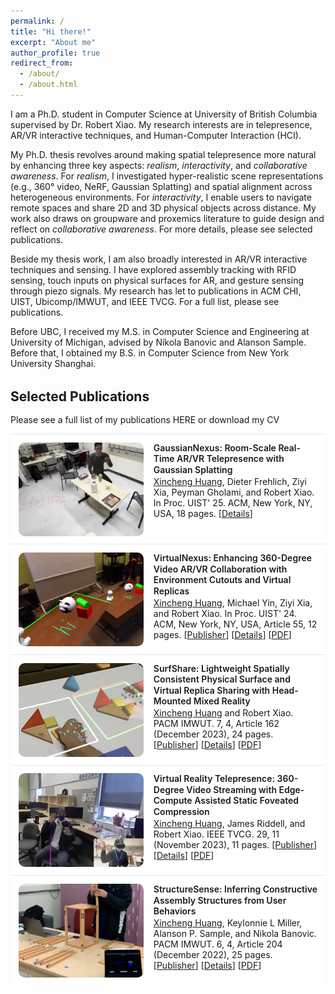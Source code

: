 ```yaml
---
permalink: /
title: "Hi there!"
excerpt: "About me"
author_profile: true
redirect_from: 
  - /about/
  - /about.html
---
```


I am a Ph.D. student in Computer Science at <a href="https://www.ubc.ca/" style="text-decoration:none" target="_blank">University of British Columbia</a> supervised by Dr. <a href="https://www.robertxiao.ca/" style="text-decoration:none" target="_blank">Robert Xiao</a>. My research interests are in telepresence, AR/VR interactive techniques, and Human-Computer Interaction (HCI).

My Ph.D. thesis revolves around making spatial telepresence more natural by enhancing three key aspects: *realism*, *interactivity*, and *collaborative awareness*. For *realism*, I investigated hyper-realistic scene representations (e.g., 360° video, NeRF, Gaussian Splatting) and spatial alignment across heterogeneous environments. For *interactivity*, I enable users to navigate remote spaces and share 2D and 3D physical objects across distance. My work also draws on groupware and proxemics literature to guide design and reflect on *collaborative awareness*. For more details, please see <a href="#selected-publications" style="text-decoration:none">selected publications</a>.

Beside my thesis work, I am also broadly interested in AR/VR interactive techniques and sensing. I have explored assembly tracking with RFID sensing, touch inputs on physical surfaces for AR, and gesture sensing through piezo signals. My research has let to publications in ACM CHI, UIST, Ubicomp/IMWUT, and IEEE TVCG. For a full list, please see <a href="/publications" style="text-decoration:none">publications</a>. 

Before UBC, I received my M.S. in Computer Science and Engineering at <a href="https://umich.edu/" style="text-decoration:none" target="_blank">University of Michigan</a>, advised by <a href="http://www.nikolabanovic.net/" style="text-decoration:none" target="_blank">Nikola Banovic</a> and <a href="https://www.alansonsample.com/" style="text-decoration:none" target="_blank">Alanson Sample</a>. Before that, I obtained my B.S. in Computer Science from <a href="https://shanghai.nyu.edu/" style="text-decoration:none" target="_blank">New York University Shanghai</a>.

 <!-- During my leisure time, I enjoy playing guitar and tennis. -->

<!-- ===================== Selected Publications ===================== -->
<style>
  .pubs { margin: 2rem 0 2.5rem; }
  .pubs h2 { margin-bottom: 1rem; }
  .pub-item {
    display: flex; gap: 1rem; align-items: flex-start;
    padding: 0.8rem; border-top: solid; border-width: 1px 0 0 0; border-color: var(--border, #e5e7eb);
    background: var(--bg, #fff);
    /* margin-bottom: 0.9rem; */
  }
  .pub-thumb {
    flex: 0 0 200px; width: 200px; height: 150px; overflow: hidden; border-radius: 10px;
    background: #f3f4f6;
  }
  .pub-thumb img { width: 100%; height: 100%; object-fit: cover; display: block; }
  .pub-body { flex: 1; min-width: 0; }
  .pub-title {
    font-weight: 600; margin: 0 0 0.1rem; line-height: 1.25;
  }
  .pub-desc { margin: 0 0 0.1rem; }
  .pub-cite {
    font-size: 0.95em; color: #4b5563; margin: 0;
  }
  /* Light/Dark variables (optional)
  @media (prefers-color-scheme: dark) {
    .pub-item { --bg: #0b0f18; --border: #1f2937; }
    .pub-cite { color: #9ca3af; }
  } */
  /* Small screens */
  @media (max-width: 600px) {
    .pub-item { flex-direction: column; }
    .pub-thumb { width: 100%; height: 160px; }
  }
</style>

<div class="pubs" id="selected-publications">
  <h2>Selected Publications</h2>
  <p>Please see a full list of my publications <a href="/publications" style="text-decoration:none">HERE</a> or download my <a href="/files/xincheng_huang_cv.pdf" style="text-decoration:none">CV</a></p>

  <!-- GaussianNexus (UIST 2025) -->
  <div class="pub-item">
    <a class="pub-thumb" href="/publications/gaussiannexus">
      <img src="/images/thumbnails/gaussiannexus_tn.png" alt="GaussianNexus thumbnail">
    </a>
    <div class="pub-body">
      <p class="pub-title">
        <a href="/publications/gaussiannexus" style="text-decoration:none">GaussianNexus: Room-Scale Real-Time AR/VR Telepresence with Gaussian Splatting</a>
      </p>
      <p class="pub-desc"><u>Xincheng Huang</u>, Dieter Frehlich, Ziyi Xia, Peyman Gholami, and Robert Xiao. In Proc. UIST' 25. ACM, New York, NY, USA, 18 pages. [<a href="/publications/gaussiannexus">Details</a>]</p>
    </div>
  </div>

  <!-- VirtualNexus (UIST 2024) -->
  <div class="pub-item">
    <a class="pub-thumb" href="/publications/virtual-nexus">
      <img src="/images/thumbnails/virtualnexus_tn.png" alt="VirtualNexus thumbnail">
    </a>
    <div class="pub-body">
      <p class="pub-title">
        <a href="/publications/virtual-nexus" style="text-decoration:none">VirtualNexus: Enhancing 360-Degree Video AR/VR Collaboration with Environment Cutouts and Virtual Replicas</a>
      </p>
      <p class="pub-desc"><u>Xincheng Huang</u>, Michael Yin, Ziyi Xia, and Robert Xiao. In Proc. UIST' 24. ACM, New York, NY, USA, Article 55, 12 pages. [<a href="https://doi.org/10.1145/3654777.3676377">Publisher</a>] [<a href="/publications/virtual-nexus">Details</a>] [<a href="/files/4-virtualnexus.pdf">PDF</a>]</p>
    </div>
  </div>

  <!-- SurfShare (IMWUT 2023) -->
  <div class="pub-item">
    <a class="pub-thumb" href="/publications/surf-share">
      <img src="/images/thumbnails/surfshare_tn.jpeg" alt="SurfShare thumbnail">
    </a>
    <div class="pub-body">
      <p class="pub-title">
        <a href="/publications/surf-share" style="text-decoration:none">SurfShare: Lightweight Spatially Consistent Physical Surface and Virtual Replica Sharing with Head-Mounted Mixed Reality</a>
      </p>
      <p class="pub-desc"><u>Xincheng Huang</u> and Robert Xiao. PACM IMWUT. 7, 4, Article 162 (December 2023), 24 pages. [<a href="https://doi.org/10.1145/3631418">Publisher</a>] [<a href="/publications/surf-share">Details</a>] [<a href="/files/3-surfshare.pdf">PDF</a>]</p>
    </div>
  </div>

  <!-- VR Telepresence (TVCG 2023) -->
  <div class="pub-item">
    <a class="pub-thumb" href="/publications/vr-telepresence">
      <img src="/images/thumbnails/vrtelepresence_tb.png" alt="VR Telepresence thumbnail">
    </a>
    <div class="pub-body">
      <p class="pub-title">
        <a href="/publications/vr-telepresence" style="text-decoration:none">Virtual Reality Telepresence: 360-Degree Video Streaming with Edge-Compute Assisted Static Foveated Compression</a>
      </p>
      <p class="pub-desc"><u>Xincheng Huang</u>, James Riddell, and Robert Xiao. IEEE TVCG. 29, 11 (November 2023), 11 pages. [<a href="https://doi.org/10.1109/TVCG.2023.3320255">Publisher</a>] [<a href="/publications/vr-telepresence">Details</a>] [<a href="/files/2-vrtelepresence.pdf">PDF</a>]</p>
    </div>
  </div>

  <!-- StructureSense (IMWUT 2022) -->
  <div class="pub-item">
    <a class="pub-thumb" href="/publications/structuresense">
      <img src="/images/thumbnails/structuresense_tn.png" alt="StructureSense thumbnail">
    </a>
    <div class="pub-body">
      <p class="pub-title">
        <a href="/publications/structuresense" style="text-decoration:none">StructureSense: Inferring Constructive Assembly Structures from User Behaviors</a>
      </p>
      <p class="pub-desc"><u>Xincheng Huang</u>, Keylonnie L Miller, Alanson P. Sample, and Nikola Banovic. PACM IMWUT. 6, 4, Article 204 (December 2022), 25 pages. [<a href="https://doi.org/10.1145/3570343">Publisher</a>] [<a href="/publications/structuresense">Details</a>] [<a href="/files/1-structuresense.pdf">PDF</a>]</p>
    </div>
  </div>
</div>
<!-- =================== End Selected Publications =================== -->